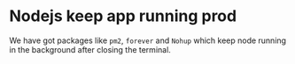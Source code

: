 # Nodejs keep app running prod

We have got packages like `pm2`, `forever` and `Nohup` which keep node running in the background after closing the terminal.  